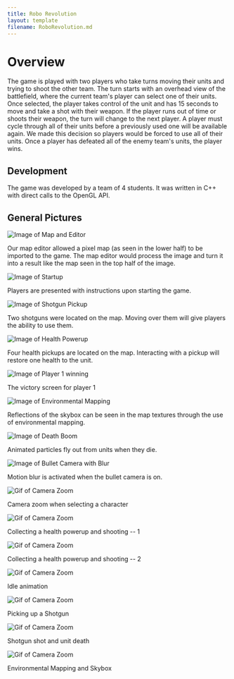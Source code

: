 ```yaml
---
title: Robo Revolution
layout: template
filename: RoboRevolution.md
---
```


# Overview

  The game is played with two players who take turns moving their units and trying to shoot the other team. 
  The turn starts with an overhead view of the battlefield, where the current team's player can select one of their units. 
  Once selected, the player takes control of the unit and has 15 seconds to move and take a shot with their weapon. 
  If the player runs out of time or shoots their weapon, the turn will change to the next player. A player must cycle through all 
  of their units before a previously used one will be available again. We made this decision so players would be forced to use all of their units. 
  Once a player has defeated all of the enemy team's units, the player wins.

## Development

  The game was developed by a team of 4 students. It was written in C++ with direct calls to the OpenGL API. 

## General Pictures

![Image of Map and Editor](https://loganthatcher.com/images/RoboRev/mapEditorAndOverhead.png)

  Our map editor allowed a pixel map (as seen in the lower half) to be imported to the game. The map editor would process the image and turn it into
  a result like the map seen in the top half of the image.

![Image of Startup](https://loganthatcher.com/images/RoboRev/startup.png)

  Players are presented with instructions upon starting the game.

![Image of Shotgun Pickup](https://loganthatcher.com/images/RoboRev/shotgunpickup.png)

  Two shotguns were located on the map. Moving over them will give players the ability to use them.

![Image of Health Powerup](https://loganthatcher.com/images/RoboRev/healthpowerup.png)

  Four health pickups are located on the map. Interacting with a pickup will restore one health to the unit.

![Image of Player 1 winning](https://loganthatcher.com/images/RoboRev/player1win.png)

  The victory screen for player 1

![Image of Environmental Mapping](https://loganthatcher.com/images/RoboRev/environmentalMapping.png)

  Reflections of the skybox can be seen in the map textures through the use of environmental mapping.

![Image of Death Boom](https://loganthatcher.com/images/RoboRev/deathBoom.png)

  Animated particles fly out from units when they die.

![Image of Bullet Camera with Blur](https://loganthatcher.com/images/RoboRev/bulletCameraWithBlur.png)

  Motion blur is activated when the bullet camera is on.

![Gif of Camera Zoom](https://loganthatcher.com/images/RoboRev/camera_zoom.gif)

  Camera zoom when selecting a character

![Gif of Camera Zoom](https://loganthatcher.com/images/RoboRev/healthPowerupAndShooting1.gif)

  Collecting a health powerup and shooting -- 1

![Gif of Camera Zoom](https://loganthatcher.com/images/RoboRev/healthPowerupAndShooting2.gif)

  Collecting a health powerup and shooting -- 2

![Gif of Camera Zoom](https://loganthatcher.com/images/RoboRev/IdleAnimation.gif)

  Idle animation

![Gif of Camera Zoom](https://loganthatcher.com/images/RoboRev/PickingUpShotgun.gif)

  Picking up a Shotgun

![Gif of Camera Zoom](https://loganthatcher.com/images/RoboRev/ShotgunShotAndUnitDeath.gif)

  Shotgun shot and unit death

![Gif of Camera Zoom](https://loganthatcher.com/images/RoboRev/EnvironmentalMappingAndSkybox.gif)

  Environmental Mapping and Skybox

